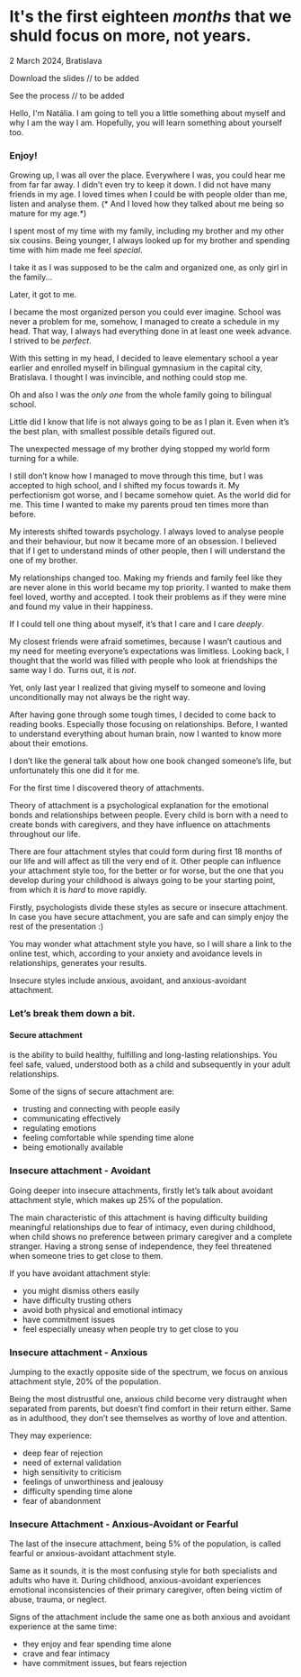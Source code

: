 
# It's the first eighteen *months* that we shuld focus on more, not years.

2 March 2024, Bratislava

Download the slides // to be added

See the process // to be added

Hello, I'm Natália. I am going to tell you a little something about myself and why I am the way I am. Hopefully, you will learn something about yourself too. 

### Enjoy!

Growing up, I was all over the place. Everywhere I was, you could hear me from far far away. I didn’t even try to keep it down. I did not have many friends in my age. I loved times when I could be with people older than me, listen and analyse them.
(* And I loved how they talked about me being so mature for my age.*) 

I spent most of my time with my family, including my brother and my other six cousins. Being younger, I always looked up for my brother and spending time with him made me feel *special*.

I take it as I was supposed to be the calm and organized one, as only girl in the family...

Later, it got to me.

I became the most organized person you could ever imagine. School was never a problem for me, somehow, I managed to create a schedule in my head. That way, I always had everything done in at least one week advance. I strived to be *perfect*.

With this setting in my head, I decided to leave elementary school a year earlier and enrolled myself in bilingual gymnasium in the capital city, Bratislava. I thought I was invincible, and nothing could stop me. 

Oh and also I was the *only one* from the whole family going to bilingual school.

Little did I know that life is not always going to be as I plan it. Even when it’s the best plan, with smallest possible details figured out. 

The unexpected message of my brother dying stopped my world form turning for a while.

I still don’t know how I managed to move through this time, but I was accepted to high school, and I shifted my focus towards it. My perfectionism got worse, and I became somehow quiet. 
As the world did for me.
This time I wanted to make my parents proud ten times more than before. 

My interests shifted towards psychology. I always loved to analyse people and their behaviour, but now it became more of an obsession. I believed that if I get to understand minds of other people, then I will understand the one of my brother. 

My relationships changed too. Making my friends and family feel like they are never alone in this world became my top priority. I wanted to make them feel loved, worthy and accepted. 
I took their problems as if they were mine and found my value in their happiness.

If I could tell one thing about myself, it’s that I care and I care *deeply*. 

My closest friends were afraid sometimes, because I wasn’t cautious and my need for meeting everyone’s expectations was limitless. Looking back, I thought that the world was filled with people who look at friendships the same way I do. Turns out, it is *not*. 

Yet, only last year I realized that giving myself to someone and loving unconditionally may not always be the right way. 

After having gone through some tough times, I decided to come back to reading books. Especially those focusing on relationships. Before, I wanted to understand everything about human brain, now I wanted to know more about their emotions.

I don’t like the general talk about how one book changed someone’s life, but unfortunately this one did it for me. 

For the first time I discovered theory of attachments.

Theory of attachment is a psychological explanation for the emotional bonds and relationships between people. Every child is born with a need to create bonds with caregivers, and they have influence on attachments throughout our life. 

There are four attachment styles that could form during first 18 months of our life and will affect as till the very end of it. 
Other people can influence your attachment style too, for the better or for worse, but the one that you develop during your childhood is always going to be your starting point, from which it is *hard* to move rapidly. 

Firstly, psychologists divide these styles as secure or insecure attachment. 
In case you have secure attachment, you are safe and can simply enjoy the rest of the presentation :)

You may wonder what attachment style you have, so I will share a link to the online test, which, according to your anxiety and avoidance levels in relationships, generates your results. 

Insecure styles include anxious, avoidant, and anxious-avoidant attachment. 

### Let’s break them down a bit. 

#### Secure attachment

is the ability to build healthy, fulfilling and long-lasting relationships. You feel safe, valued, understood both as a child and subsequently in your adult relationships. 

Some of the signs of secure attachment are: 
- trusting and connecting with people easily
- communicating effectively
- regulating emotions
- feeling comfortable while spending time alone
- being emotionally available

### Insecure attachment - Avoidant

Going deeper into insecure attachments, firstly let’s talk about avoidant attachment style, which makes up 25% of the population. 

The main characteristic of this attachment is having difficulty building meaningful relationships due to fear of intimacy, even during childhood, when child shows no preference between primary caregiver and a complete stranger. 
Having a strong sense of independence, they feel threatened when someone tries to get close to them. 

If you have avoidant attachment style: 
- you might dismiss others easily
- have difficulty trusting others
- avoid both physical and emotional intimacy
- have commitment issues
- feel especially uneasy when people try to get close to you

### Insecure attachment - Anxious

Jumping to the exactly opposite side of the spectrum, we focus on anxious attachment style, 20% of the population. 

Being the most distrustful one, anxious child become very distraught when separated from parents, but doesn’t find comfort in their return either. Same as in adulthood, they don’t see themselves as worthy of love and attention. 

They may experience:
- deep fear of rejection
- need of external validation
- high sensitivity to criticism
- feelings of unworthiness and jealousy
- difficulty spending time alone
- fear of abandonment

### Insecure Attachment - Anxious-Avoidant or Fearful

The last of the insecure attachment, being 5% of the population, is called fearful or anxious-avoidant attachment style.

Same as it sounds, it is the most confusing style for both specialists and adults who have it. During childhood, anxious-avoidant experiences emotional inconsistencies of their primary caregiver, often being victim of abuse, trauma, or neglect.

Signs of the attachment include the same one as both anxious and avoidant experience at the same time: 
- they enjoy and fear spending time alone
- crave and fear intimacy
- have commitment issues, but fears rejection 

